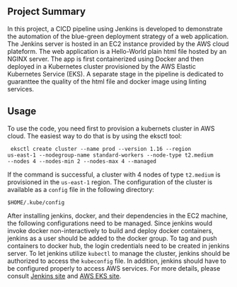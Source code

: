 ## Project Summary
In this project, a CICD pipeline using Jenkins is developed to demonstrate the automation of the blue-green deployment strategy of a web application. The Jenkins server is hosted in an EC2 instance provided by the AWS cloud plateform. The web application is a Hello-World plain html file hosted by an NGINX server. The app is first containerized using Docker and then deployed in a Kubernetes cluster provisioned by the AWS Elastic Kubernetes Service (EKS). A separate stage in the pipeline is dedicated to guaranttee the quality of the html file and docker image using linting services.

## Usage
To use the code, you need first to provision a kubernets cluster in AWS cloud. The easiest way to do that is by using the eksctl tool:

<code> eksctl create cluster --name prod --version 1.16 --region us-east-1 --nodegroup-name standard-workers --node-type t2.medium --nodes 4 --nodes-min 2 --nodes-max 4 --managed</code>

If the command is successful, a cluster with 4 nodes of type `t2.medium` is provisioned in the `us-east-1` region. The configuration of the cluster is available as a `config` file in the following directory:

<code>$HOME/.kube/config</code>

After installing jenkins, docker, and their dependencies in the EC2 machine, the following configurations need to be managed. Since jenkins would invoke docker non-interactively to build and deploy docker containers, jenkins as a user should be added to the docker group. To tag and push containers to docker hub, the login credentials need to be created in jenkins server. To let jenkins utilize `kubectl` to manage the cluster, jenkins should be authorized to access the `kubeconfig` file. In addition, jenkins should have to be configured properly to access AWS services. For more details, please consult <a href="https://www.jenkins.io/" class="mw-redirect" title="Jenkins site">Jenkins site</a> and <a href="https://aws.amazon.com/eks/" class="mw-redirect" title="AWS EKS site">AWS EKS site</a>.
